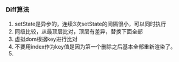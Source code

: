 ### Diff算法
1. setState是异步的，连续3次setState的间隔很小，可以同时执行
2. 同级比较，从最顶层比对，顶层有差异，替换下面全部
3. 虚拟dom根据key进行比对
4. 不要用index作为key值是因为第一个删除之后基本全部重新渲染了。
5.